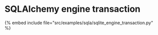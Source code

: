 # SQLAlchemy engine transaction

{% embed include file="src/examples/sqla/sqlite_engine_transaction.py" %}
